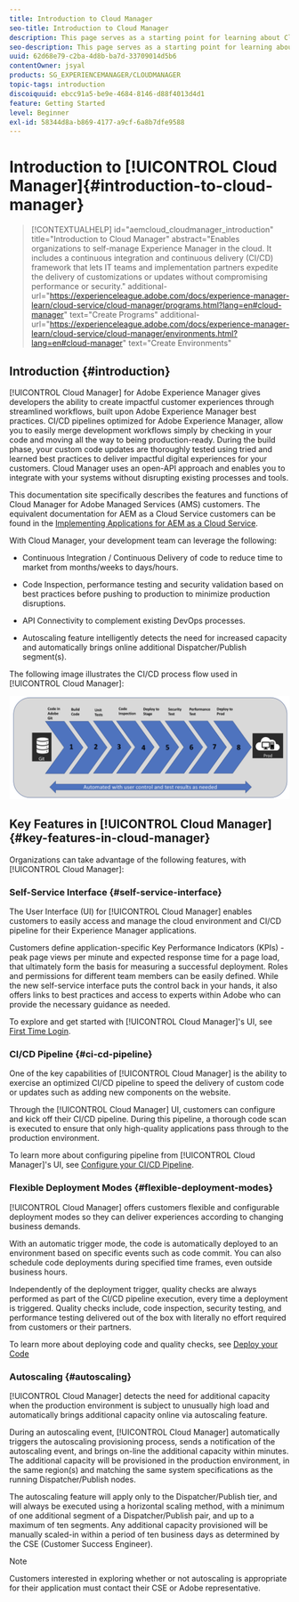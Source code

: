 ```yaml
---
title: Introduction to Cloud Manager
seo-title: Introduction to Cloud Manager
description: This page serves as a starting point for learning about Cloud Manager. 
seo-description: This page serves as a starting point for learning about Adobe AEM Cloud Manager and highlights the benefits and key features. 
uuid: 62d68e79-c2ba-4d8b-ba7d-33709014d5b6
contentOwner: jsyal
products: SG_EXPERIENCEMANAGER/CLOUDMANAGER
topic-tags: introduction
discoiquuid: ebcc91a5-be9e-4684-8146-d88f4013d4d1
feature: Getting Started
level: Beginner
exl-id: 58344d8a-b869-4177-a9cf-6a8b7dfe9588
---
```

# Introduction to [!UICONTROL Cloud Manager]{#introduction-to-cloud-manager}

>[!CONTEXTUALHELP]
>id="aemcloud_cloudmanager_introduction"
>title="Introduction to Cloud Manager"
>abstract="Enables organizations to self-manage Experience Manager in the cloud. It includes a continuous integration and continuous delivery (CI/CD) framework that lets IT teams and implementation partners expedite the delivery of customizations or updates without compromising performance or security."
>additional-url="https://experienceleague.adobe.com/docs/experience-manager-learn/cloud-service/cloud-manager/programs.html?lang=en#cloud-manager" text="Create Programs"
>additional-url="https://experienceleague.adobe.com/docs/experience-manager-learn/cloud-service/cloud-manager/environments.html?lang=en#cloud-manager" text="Create Environments"

## Introduction {#introduction}

[!UICONTROL Cloud Manager] for Adobe Experience Manager gives developers the ability to create impactful customer experiences through streamlined workflows, built upon Adobe Experience Manager best practices. CI/CD pipelines optimized for Adobe Experience Manager, allow you to easily merge development workflows simply by checking in your code and moving all the way to being production-ready. During the build phase, your custom code updates are thoroughly tested using tried and learned best practices to deliver impactful digital experiences for your customers. Cloud Manager uses an open-API approach and enables you to integrate with your systems without disrupting existing processes and tools.
 
This documentation site specifically describes the features and functions of Cloud Manager for Adobe Managed Services (AMS) customers. The equivalent documentation for AEM as a Cloud Service customers can be found in the [Implementing Applications for AEM as a Cloud Service](https://experienceleague.adobe.com/docs/experience-manager-cloud-service/implementing/home.html?lang=en).
 
With Cloud Manager, your development team can leverage the following:

* Continuous Integration / Continuous Delivery of code to reduce time to market from months/weeks to days/hours.

* Code Inspection, performance testing and security validation based on best practices before pushing to production to minimize production disruptions.

* API Connectivity to complement existing DevOps processes.

* Autoscaling feature intelligently detects the need for increased capacity and automatically brings online additional Dispatcher/Publish segment(s).

The following image illustrates the CI/CD process flow used in [!UICONTROL Cloud Manager]:

![](assets/screen_shot_2018-05-12at73843pm.png) 

## Key Features in [!UICONTROL Cloud Manager] {#key-features-in-cloud-manager}

Organizations can take advantage of the following features, with [!UICONTROL Cloud Manager]:

### Self-Service Interface {#self-service-interface}

The User Interface (UI) for [!UICONTROL Cloud Manager] enables customers to easily access and manage the cloud environment and CI/CD pipeline for their Experience Manager applications.

Customers define application-specific Key Performance Indicators (KPIs) - peak page views per minute and expected response time for a page load, that ultimately form the basis for measuring a successful deployment. Roles and permissions for different team members can be easily defined. While the new self-service interface puts the control back in your hands, it also offers links to best practices and access to experts within Adobe who can provide the necessary guidance as needed.

To explore and get started with [!UICONTROL Cloud Manager]'s UI, see [First Time Login](https://helpx.adobe.com/experience-manager/cloud-manager/using/first-time-login.html).

### CI/CD Pipeline {#ci-cd-pipeline}

One of the key capabilities of [!UICONTROL Cloud Manager] is the ability to exercise an optimized CI/CD pipeline to speed the delivery of custom code or updates such as adding new components on the website.

Through the [!UICONTROL Cloud Manager] UI, customers can configure and kick off their CI/CD pipeline. During this pipeline, a thorough code scan is executed to ensure that only high-quality applications pass through to the production environment.

To learn more about configuring pipeline from [!UICONTROL Cloud Manager]'s UI, see [Configure your CI/CD Pipeline](https://helpx.adobe.com/experience-manager/cloud-manager/using/configuring-pipeline.html).

### Flexible Deployment Modes {#flexible-deployment-modes}

[!UICONTROL Cloud Manager] offers customers flexible and configurable deployment modes so they can deliver experiences according to changing business demands.

With an automatic trigger mode, the code is automatically deployed to an environment based on specific events such as code commit. You can also schedule code deployments during specified time frames, even outside business hours.

Independently of the deployment trigger, quality checks are always performed as part of the CI/CD pipeline execution, every time a deployment is triggered. Quality checks include, code inspection, security testing, and performance testing delivered out of the box with literally no effort required from customers or their partners.

To learn more about deploying code and quality checks, see [Deploy your Code](deploying-code.md)

### Autoscaling {#autoscaling}

[!UICONTROL Cloud Manager] detects the need for additional capacity when the production environment is subject to unusually high load and automatically brings additional capacity online via autoscaling feature.

During an autoscaling event, [!UICONTROL Cloud Manager] automatically triggers the autoscaling provisioning process, sends a notification of the autoscaling event, and brings on-line the additional capacity within minutes. The additional capacity will be provisioned in the production environment, in the same region(s) and matching the same system specifications as the running Dispatcher/Publish nodes.

The autoscaling feature will apply only to the Dispatcher/Publish tier, and will always be executed using a horizontal scaling method, with a minimum of one additional segment of a Dispatcher/Publish pair, and up to a maximum of ten segments. Any additional capacity provisioned will be manually scaled-in within a period of ten business days as determined by the CSE (Customer Success Engineer). 

>[!NOTE]
>Customers interested in exploring whether or not autoscaling is appropriate for their application must contact their CSE or Adobe representative.
